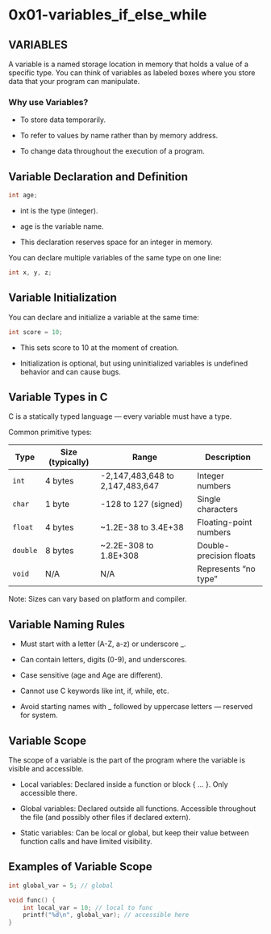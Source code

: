 # 0x01-variables_if_else_while

## VARIABLES

A variable is a named storage location in memory that holds a value of a specific type.
You can think of variables as labeled boxes where you store data that your program can manipulate.

### Why use Variables?

+ To store data temporarily.

+ To refer to values by name rather than by memory address.

+ To change data throughout the execution of a program.

## Variable Declaration and Definition

```c
int age;
```

+ int is the type (integer).

+ age is the variable name.

+ This declaration reserves space for an integer in memory.

You can declare multiple variables of the same type on one line:

```c
int x, y, z;
```

## Variable Initialization

You can declare and initialize a variable at the same time:

```c
int score = 10;
```

+ This sets score to 10 at the moment of creation.

+ Initialization is optional, but using uninitialized variables is undefined behavior and can cause bugs.

## Variable Types in C

C is a statically typed language — every variable must have a type.

Common primitive types:

| Type     | Size (typically) | Range                           | Description             |
| -------- | ---------------- | ------------------------------- | ----------------------- |
| `int`    | 4 bytes          | -2,147,483,648 to 2,147,483,647 | Integer numbers         |
| `char`   | 1 byte           | -128 to 127 (signed)            | Single characters       |
| `float`  | 4 bytes          | \~1.2E-38 to 3.4E+38            | Floating-point numbers  |
| `double` | 8 bytes          | \~2.2E-308 to 1.8E+308          | Double-precision floats |
| `void`   | N/A              | N/A                             | Represents “no type”    |

Note: Sizes can vary based on platform and compiler.

## Variable Naming Rules
+ Must start with a letter (A-Z, a-z) or underscore _.

+ Can contain letters, digits (0-9), and underscores.

+ Case sensitive (age and Age are different).

+ Cannot use C keywords like int, if, while, etc.

+ Avoid starting names with _ followed by uppercase letters — reserved for system.

## Variable Scope

The scope of a variable is the part of the program where the variable is visible and accessible.

+ Local variables: Declared inside a function or block { ... }. Only accessible there.

+ Global variables: Declared outside all functions. Accessible throughout the file (and possibly other files if declared extern).

+ Static variables: Can be local or global, but keep their value between function calls and have limited visibility.

## Examples of Variable Scope

```c
int global_var = 5; // global

void func() {
    int local_var = 10; // local to func
    printf("%d\n", global_var); // accessible here
}
```

